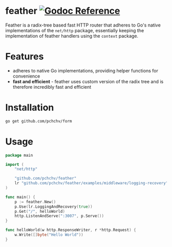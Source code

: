 # feather [![Godoc Reference](https://pkg.go.dev/badge/github.com/pchchv/feather)](https://pkg.go.dev/github.com/pchchv/feather)

Feather is a radix-tree based fast HTTP router that adheres to Go's native implementations of the `net/http` package, essentially keeping the implementation of feather handlers using the `context` package.

# Features

- adheres to native Go implementations, providing helper functions for convenience
- **fast and efficient** - feather uses custom version of the radix tree and is therefore incredibly fast and efficient

# Installation
 
```sh
go get github.com/pchchv/form
```

# Usage

```go
package main

import (
	"net/http"

	"github.com/pchchv/feather"
	lr "github.com/pchchv/feather/examples/middleware/logging-recovery"
)

func main() {
	p := feather.New()
	p.Use(lr.LoggingAndRecovery(true))
	p.Get("/", helloWorld)
	http.ListenAndServe(":3007", p.Serve())
}

func helloWorld(w http.ResponseWriter, r *http.Request) {
	w.Write([]byte("Hello World"))
}
```